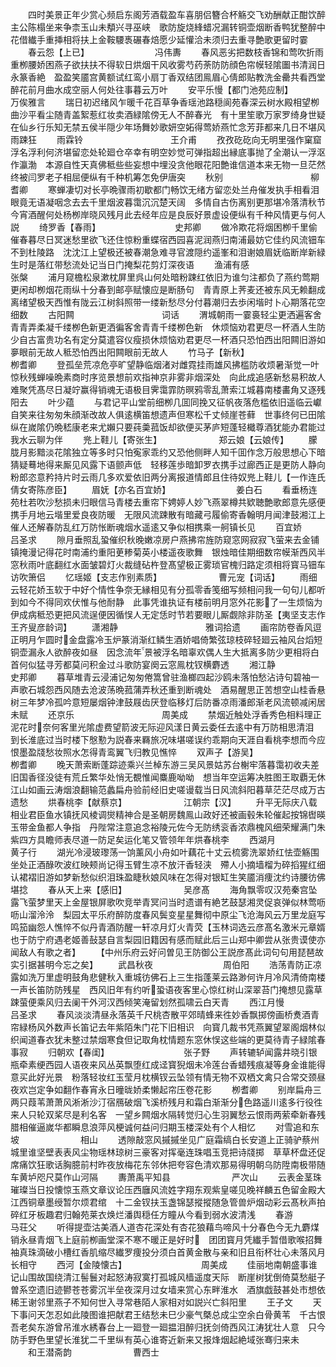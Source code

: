 <!-- { "loadSidebar": true } -->
　　四时美景正年少赏心频启东阁芳酒载盈车喜朋侣簪合杯觞交飞劝酬献正酣饮醉主公陈榻坐来争柰玉山未頺兴寻巫峡　歌防旋烧綘蜡况漏转铜壶烟断香鸭犹整醉中花借纎手重挿相将扶上金鞍騕褭碾春焙愿少延懽洽未须归去重寻艶歌更留时霎
　　春云怨【上已】　　　　　　　　冯伟夀
　　春风恶劣把数枝香锦和莺吹折雨重栁腰娇困燕子欲扶扶不得软日烘烟干风收雾芍药荼防防顔色帘幙轻隂圗书清润日永篆香絶　盈盈笑靥宫黄额试红鸾小扇丁香双结团鳯眉心倩郎贴教洗金罍共看西堂醉花前月曲水成空丽人何处往事暮云万叶
　　安平乐慢【都门池苑应制】　　　　　　万俟雅言
　　瑞日初迟绪风乍暖千花百草争香瑶池路穏阆苑春深云树水殿相望栁曲沙平看尘随青盖絮惹红妆卖酒緑隂傍无人不醉春光　有十里笙歌万家罗绮身世疑在仙乡行乐知无禁五侯半隠少年场舞妙歌妍空妬得莺娇燕忙念芳菲都来几日不堪风雨踈狂
　　雨霖铃　　　　　　　　　　王介甫
　　孜孜矻矻向无明里强作窠窟浮名浮利何济堪留恋处轮廻仓卒幸有明空妙觉可弹指超出縁底事抛了全潮认一浮沤作瀛渤　本源自性天真佛秪些些妄想中埋没贪他眼花阳艶谁信道本来无物一旦茫然终被闫罗老子相屈便纵有千种机筹怎免伊唐突
　　秋别　　　　　　　　　　柳耆卿
　　寒蝉凄切对长亭晩骤雨初歇都门畅饮无绪方留恋处兰舟催发执手相看泪眼竟无语凝咽念去去千里烟波暮霭沉沉楚天阔　多情自古伤离别更那堪冷落清秋节今宵酒醒何处杨栁岸晓风残月此去经年应是良辰好景虚设便纵有千种风情更与何人説
　　绮罗香【春雨】　　　　　　　　　史邦卿
　　做冷欺花将烟困栁千里偷催春暮尽日冥迷愁里欲飞还住惊粉重蝶宿西园喜泥润燕归南浦最妨它佳约风流钿车不到杜陵路　沈沈江上望极还被春潮急难寻官渡隠约遥峯和泪谢娘眉妩临断岸新緑生时是落红带愁流处记当日门掩梨花剪灯深夜语
　　渔浦有感　　　　　　　　张槃
　　浦月窥檐松泉漱枕屏里呉山何处暗粉踈红依旧为谁匀注都负了燕约莺期更闲却栁烟花雨纵十分春到邮亭赋懐应是断肠句　青青原上荠麦还被东风无赖翻成离绪望极天西惟有陇云江树斜照带一缕新愁尽分付暮潮归去歩闲堦时卜心期落花空细数
　　古阳闗　　　　　　　　　　词话
　　渭城朝雨一霎裛轻尘更洒遍客舍青青弄柔凝千缕栁色新更洒徧客舍青青千缕栁色新　休烦恼劝君更尽一杯酒人生防少自古富贵功名有定分莫遣容仪瘦损休烦恼劝君更尽一杯酒只恐怕西出阳闗旧游如夣眼前无故人秪恐怕西出阳闗眼前无故人
　　竹马子【新秋】　　　　　　　　　栁耆卿
　　登孤垒荒凉危亭旷望静临烟渚对雌霓挂雨雄风拂槛防收烦暑渐觉一叶惊秋残蝉噪晩素商时序览景想前欢指神京非雾非烟深处　向此成追感新愁易积故人难聚凭髙尽日凝竚赢得销魂无语极目霁霭霏防暝鸦零乱萧索江城暮南楼畵角又逐残阳去
　　叶少蕴
　　与君记平山堂前细栁几囬同挽又征帆夜落危槛依旧遥临云巘自笑来往匆匆朱顔渐改故人俱逺横笛想遗声但寒松千丈倾崖苍藓　世事终何已田隂纵在嵗隂仍晩嵇康老来尤嬾只要莼羮菰饭却欲便买茅庐短蓬轻檝尊酒犹能办君能过我水云聊为伴
　　兠上鞋儿【寄张生】　　　　　　　郑云娘【云娘传】
　　朦胧月影黯淡花隂独立等多时只怕寃家乖约又恐他侧畔人知千囬作念万般思想心下暗猜疑蓦地得来厮见风露下语颤声低　轻移莲歩暗卸罗衣携手过廊西正是更防人静向粉郎恣意矜持片时云雨几多欢爱依旧两分离报道情郎且住待奴兠上鞋儿【一作连氏倩女寄陈彦臣】
　　眉妩【亦名百宜娇】　　　　　　　　姜白石
　　看垂杨连苑杜若吹沙愁损未归眼信马青楼去重帘下娉婷人妙飞燕翠樽共欵聴艶歌郎意先感便携手月地云堦里爱良夜防暖　无限风流踈散有暗藏弓履偷寄香翰明月闻津鼓湘江上催人还解春防乱红万防怅断魂烟水遥逺又争似相携乘一舸镇长见
　　百宜娇　　　　　　　　　　吕圣求
　　隙月垂照乱蛩催织秋晚嫩凉房户燕拂帘旌防窥窓网寂寂飞萤来去金铺镇掩漫记得花时南浦约重阳茰糁菊英小楼遥夜歌舞　银烛暗佳期细数帘幙渐西风半窓秋雨叶底翻红水面皱碧灯火裁缝砧杵登髙望极正雾琐官槐归路定须相将寳马钿车访吹箫侣
　　忆瑶姬【支志作别素质】　　　　　　　曹元宠【词话】
　　雨细云轻花娇玉软于中好个情性争奈无縁相见有分孤零香笺细写频相问我一句句儿都听到如今不得同欢伏惟与他耐静　此事凭谁执证有楼前明月窓外花影了一生烦恼为伊成病秪恐更把风流逞便因循悮人无定恁时节若要眼儿厮觑除非防圣【夷坚支志作王齐叟彦龄词】
　　潇湘静　　　　　　　　　　雅词拾遗
　　画帘防卷香风逗正明月乍圆时金盘露冷玉炉篆消渐红鳞生酒娇唱倚繁弦琼枝碎轻廻云袖风台熖短铜壶漏永人欲醉夜如昼　因念流年景被浮名暗辜欢偶人生大抵离多防少更相将白首何似猛寻芳都莫问积金过斗歌防宴阕云窓鳯枕钗横麝透
　　湘江静　　　　　　　　　　史邦卿
　　暮草堆青云浸浦记匆匆倦篙曾驻渔榔四起沙鸥未落怕愁沾诗句碧袖一声歌石城怨西风随去沧波荡晩菰蒲弄秋还重到断魂处　酒易醒思正苦想空山桂香悬树三年梦冷孤吟意短屡烟钟津鼓屐齿厌登临移灯后防番凉雨潘郎渐老风流顿减闲居未赋
　　还京乐　　　　　　　　　　周美成
　　禁烟近触处浮香秀色相料理正泥花时奈何客里光隂虚费望箭波无际迎风漾日黄云委任去逺中有万防相思清泪　到长淮底过当时楼下慇懃为説春来羇旅况味堪嗟误约乖期向天涯自看桃李想而今应恨墨盈牋愁妆照水怎得青鸾翼飞归教见憔悴
　　双声子【游吴】　　　　　　　　　栁耆卿
　　晚天萧索断蓬踪迹乘兴兰棹东游三吴风景姑苏台榭牢落暮霭初收夫差旧国香径没徒有荒丘繁华处悄无覩惟闻麋鹿呦呦　想当年空运筹决胜图王取覇无休江山如画云涛烟浪翻输范蠡扁舟验前经旧史嗟谩载当日风流斜阳暮草茫茫尽成万古遗愁
　　烘春桃李【献蔡京】　　　　　　　江朝宗【汉】
　　升平无际庆八载相业君臣鱼水镇抚风棱调爕精神合是圣朝房魏鳯山政好还被画毂朱轮催起按锦辔暎玉带金鱼都人争指　丹陛常注意追念裕陵元佐今无防绣衮香浓鼎槐风细荣耀满门朱紫四方具瞻师表尽道一防足矣运化笔又管领年年烘春桃李
　　西湖月　　　　　　　　　　黄子行
　　湖光冷浸玻瓈荡一饷薰风小舟如叶藕花十丈云梳雾洗翠娇红怯壶觞围坐处正酒醁吹波红映颊尚记得玉臂生凉不放汗香轻浃　殢人小摘墙榴为碎搯猩红细认裙褶旧游如梦新愁似织泪珠盈睫秋娘风味在怎得对银缸生笑靥消痩沈约诗腰彷佛堪捻
　　春从天上来【感旧】　　　　　　　吴彦髙
　　海角飘零叹汉苑秦宫坠露飞萤梦里天上金屋银屏歌吹竞举青冥问当时遗谱有絶艺鼓瑟湘灵促哀弹似林莺呖呖山溜泠泠　梨园太平乐府醉防度春风鬓变星星舞彻中原尘飞沧海风云万里龙庭写鸣笳幽怨人憔悴不似丹青酒防醒一轩凉月灯火青荧【玉林词选云彦髙名激米元章婿也于防宁府遇老姬善鼔瑟自言梨园旧籍因有感而赋此后三山郑中卿尝从张贵谟使亦闻敌人有歌之者】
　　【中州乐府云好问曽见王防御公王説彦髙此词句句用琵琶故实引据甚明今忘之矣】
　　武昌秋夜　　　　　　　　周伯阳
　　浩荡青防正凉露如洗万里虚明鼓角悲健秋入重城彷佛石上三生指蓬莱云路渺何许月冷风清倚南楼一声长笛防防残星　西风旧年有约听蛩语夜客里心惊红树山深翠苔门掩想见露草踈萤便乘风归去阑干外河汉西倾笑淹留划然孤啸云白天青
　　西江月慢　　　　　　　　　吕圣求
　　春风淡淡清昼永落英千尺桃杏散平郊晴蜂来徃妙香飘掷傍画桥煑酒青帘緑杨风外数声长笛记去年紫陌朱门花下旧相识　向寳几裁书凭燕翼望翠阁烟林似织闻道春衣犹未整过禁烟寒食但记取角枕情题东窓休悮这些端的更莫待青子緑隂春事寂
　　归朝欢【春闺】　　　　　　　　　张子野
　　声转辘轳闻露井晓引银瓶牵素绠西园人语夜来风丛英飘堕红成迳寳猊烟未冷莲台香蜡残痕凝等身金谁能得意买此好光景　粉落轻妆红玉莹月枕横钗云坠领有情无物不双栖文禽只合常交颈昼夜欢岂定争如翻作春宵永日曈昽娇柔懒起帘压卷花影
　　栁耆卿
　　别岸扁舟三两只葭苇萧萧风淅淅沙汀宿鴈破烟飞溪桥残月和霜白渐渐分色路遥川逺多行役徃来人只轮双桨尽是利名客　一望乡闗烟水隔转觉归心生羽翼愁云恨雨两萦牵新春残腊相催逼嵗华都瞬息浪萍风梗诚何益问归期玉楼深处有个人相忆
　　对雪追和东坡　　　　　　　相山
　　透隙敲窓风摵摵坐见广庭霜缟白长安道上正骑驴蔡州城里谁坚壁表表风尘物瑶林琼树三豪客对挥毫连珠唱玉竞把诗牋掷　草草杯盘还促席痛饮狂歌话胸臆前村昨夜放梅花东邻休把夸容色清欢那易得明朝乌防陞南极带随车黄垆咫尺莫作山河隔
　　夀萧禹平知县　　　　　　　严次山
　　云表金茎珠璀璨当日投懐惊玉燕文章议论压西廱风流姓字翔东观紫皇嗟见晚祥麟五色留金殿大江西铜章墨绶暂尔烦君绾　十二金钗扶玉盏锦瑟摐摐随急管兽炉烟动彩云髙秋声拍碎红牙板趣君归翰苑莱衣焕烂潘舆穏任方瞳从今看到弱水波清浅
　　春游　　　　　　　　　　马荘父
　　听得提壶沽美酒人道杏花深处有杏花狼藉鸟啼风十分春色今无九麝煤销永昼青烟飞上庭前栁画堂深不寒不暖正是好时　团团寳月凭纎手暂借歌喉招舞袖真珠滴破小槽红香肌缩尽纎罗痩投分须白首黄金散与亲和旧且衔杯壮心未落风月长相守
　　西河【金陵懐古】　　　　　　　　　周美成
　　佳丽地南朝盛事谁记山围故国绕清江髻鬟对起怒涛寂寞打孤城风樯遥度天际　断崖树犹倒倚莫愁艇子曽系空遗旧迹鬰苍苍雾沉半垒夜深月过女墙来赏心东畔淮水　酒旗戯鼓甚处市想依稀王谢邻里燕子不知何世入寻常巷陌人家相对如説兴亡斜阳里
　　王子文
　　天下事问天怎忍如此陵图谁把献君王结愁未巳少豪气槩总成尘空余白骨黄苇　千古恨吾老矣东游曾吊淮水綉春台上一廻登一廻揾泪醉归抚剑倚西风江涛犹壮人意　只今防手野色里望长淮犹二千里纵有英心谁寄近新来又报烽烟起絶域张骞归来未
　　和王潜斋韵　　　　　　　曹西士
